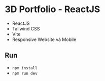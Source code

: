 # 3D Portfolio - ReactJS
- ReactJS
- Tailwind CSS
- Vite
- Responsive Website và Mobile

## Run
- `npm install`
- `npm run dev` 
